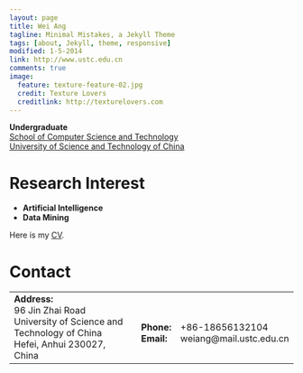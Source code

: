 ```yaml
---
layout: page
title: Wei Ang
tagline: Minimal Mistakes, a Jekyll Theme
tags: [about, Jekyll, theme, responsive]
modified: 1-5-2014
link: http://www.ustc.edu.cn
comments: true
image:
  feature: texture-feature-02.jpg
  credit: Texture Lovers
  creditlink: http://texturelovers.com
---
```


<strong>Undergraduate<br></strong>
<a href="http://cs.ustc.edu.cn/">School of Computer Science and Technology</a><br>
<a href="http://en.ustc.edu.cn/">University of Science and Technology of China</a>

<h1> Research Interest </h1>
<ul>
	<li/><strong> Artificial Intelligence </strong>
	<li/><strong> Data Mining</strong>
</ul>

Here is my [CV](../pdf/AngWei_Update.pdf).





<h1>Contact</h1>
<table>
	<td><strong>Address:</strong><br>
	        96 Jin Zhai Road<br>
	        University of Science and Technology of China<br>
	        Hefei, Anhui 230027, China<br>
    </td>
	<td>	<br>
	        <strong>Phone: </strong> <br>
	        <strong>Email: </strong> <br>
	<td>	<br>
	        +86-18656132104<br>
	        weiang@mail.ustc.edu.cn<br>
 	</td>
</table>


